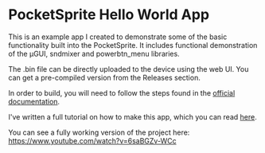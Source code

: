 # PocketSprite Hello World App

This is an example app I created to demonstrate some of the basic functionality built into the PocketSprite. It includes functional demonstration of the µGUI, sndmixer and powerbtn_menu libraries. 

The .bin file can be directly uploaded to the device using the web UI. You can get a pre-compiled version from the Releases section.

In order to build, you will need to follow the steps found in the [official documentation](http://pocketsprite-sdk.readthedocs.io/en/latest/gettingstarted/index.html#software).

I've written a full tutorial on how to make this app, which you can read [here](tutorial/tutorial.md).

You can see a fully working version of the project here: https://www.youtube.com/watch?v=6saBGZv-WCc